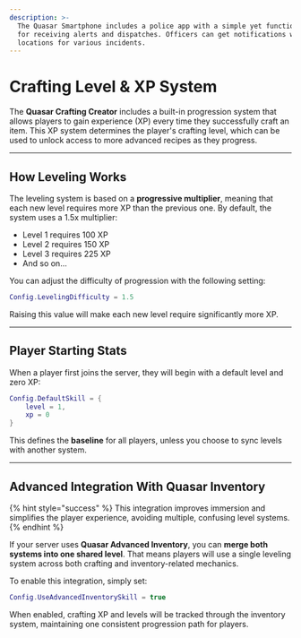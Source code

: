 ```yaml
---
description: >-
  The Quasar Smartphone includes a police app with a simple yet functional MDT
  for receiving alerts and dispatches. Officers can get notifications with
  locations for various incidents.
---
```


# Crafting Level & XP System

The **Quasar Crafting Creator** includes a built-in progression system that allows players to gain experience (XP) every time they successfully craft an item. This XP system determines the player's crafting level, which can be used to unlock access to more advanced recipes as they progress.

***

## How Leveling Works

The leveling system is based on a **progressive multiplier**, meaning that each new level requires more XP than the previous one. By default, the system uses a 1.5x multiplier:

* Level 1 requires 100 XP
* Level 2 requires 150 XP
* Level 3 requires 225 XP
* And so on...

You can adjust the difficulty of progression with the following setting:

```lua
Config.LevelingDifficulty = 1.5
```

Raising this value will make each new level require significantly more XP.

***

## Player Starting Stats

When a player first joins the server, they will begin with a default level and zero XP:

```lua
Config.DefaultSkill = {
    level = 1,
    xp = 0
}
```

This defines the **baseline** for all players, unless you choose to sync levels with another system.

***

## Advanced Integration With Quasar Inventory

{% hint style="success" %}
This integration improves immersion and simplifies the player experience, avoiding multiple, confusing level systems.
{% endhint %}

If your server uses **Quasar Advanced Inventory**, you can **merge both systems into one shared level**. That means players will use a single leveling system across both crafting and inventory-related mechanics.

To enable this integration, simply set:

```lua
Config.UseAdvancedInventorySkill = true
```

When enabled, crafting XP and levels will be tracked through the inventory system, maintaining one consistent progression path for players.
